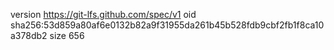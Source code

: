 version https://git-lfs.github.com/spec/v1
oid sha256:53d859a80af6e0132b82a9f31955da261b45b528fdb9cbf2fb1f8ca10a378db2
size 656
